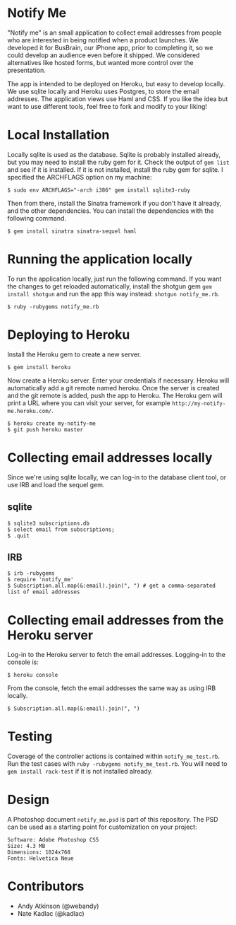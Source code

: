 Notify Me
=========
"Notify me" is an small application to collect email addresses from people who are interested in being notified when a product launches. We developed it for BusBrain, our iPhone app, prior to completing it, so we could develop an audience even before it shipped. We considered alternatives like hosted forms, but wanted more control over the presentation.

The app is intended to be deployed on Heroku, but easy to develop locally. We use sqlite locally and Heroku uses Postgres, to store the email addresses. The application views use Haml and CSS. If you like the idea but want to use different tools, feel free to fork and modify to your liking!

Local Installation
==================
Locally sqlite is used as the database. Sqlite is probably installed already, but you may need to install the ruby gem for it. Check the output of `gem list` and see if it is installed. If it is not installed, install the ruby gem for sqlite. I specified the ARCHFLAGS option on my machine:

    $ sudo env ARCHFLAGS="-arch i386" gem install sqlite3-ruby

Then from there, install the Sinatra framework if you don't have it already, and the other dependencies. You can install the dependencies with the following command.

    $ gem install sinatra sinatra-sequel haml
 
Running the application locally
===============================
To run the application locally, just run the following command. If you want the changes to get reloaded automatically, install the shotgun gem `gem install shotgun` and run the app this way instead: `shotgun notify_me.rb`.

    $ ruby -rubygems notify_me.rb

Deploying to Heroku
===================
Install the Heroku gem to create a new server.

    $ gem install heroku

Now create a Heroku server. Enter your credentials if necessary. Heroku will automatically add a git remote named heroku. Once the server is created and the git remote is added, push the app to Heroku. The Heroku gem will print a URL where you can visit your server, for example `http://my-notify-me.heroku.com/`.

    $ heroku create my-notify-me
    $ git push heroku master

Collecting email addresses locally
=================================
Since we're using sqlite locally, we can log-in to the database client tool, or use IRB and load the sequel gem.

 sqlite
 ------
    $ sqlite3 subscriptions.db
    $ select email from subscriptions;
    $ .quit

 IRB
 ---
    $ irb -rubygems
    $ require 'notify_me'
    $ Subscription.all.map(&:email).join(", ") # get a comma-separated list of email addresses

Collecting email addresses from the Heroku server
=================================================
Log-in to the Heroku server to fetch the email addresses. Logging-in to the console is:
    
    $ heroku console

From the console, fetch the email addresses the same way as using IRB locally.

    $ Subscription.all.map(&:email).join(", ")

Testing
=======
Coverage of the controller actions is contained within `notify_me_test.rb`. Run the test cases with `ruby -rubygems notify_me_test.rb`. You will need to `gem install rack-test` if it is not installed already.


Design 
======
A Photoshop document `notify_me.psd` is part of this repository. The PSD can be used as a starting point for customization on your project:

    Software: Adobe Photoshop CS5
    Size: 4.3 MB
    Dimensions: 1024x768
    Fonts: Helvetica Neue

Contributors
============

 - Andy Atkinson (@webandy)
 - Nate Kadlac (@kadlac)